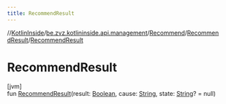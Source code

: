 ```yaml
---
title: RecommendResult
---
```

//[KotlinInside](../../../../index.html)/[be.zvz.kotlininside.api.management](../../index.html)/[Recommend](../index.html)/[RecommendResult](index.html)/[RecommendResult](-recommend-result.html)



# RecommendResult



[jvm]\
fun [RecommendResult](-recommend-result.html)(result: [Boolean](https://kotlinlang.org/api/latest/jvm/stdlib/kotlin/-boolean/index.html), cause: [String](https://kotlinlang.org/api/latest/jvm/stdlib/kotlin/-string/index.html), state: [String](https://kotlinlang.org/api/latest/jvm/stdlib/kotlin/-string/index.html)? = null)




